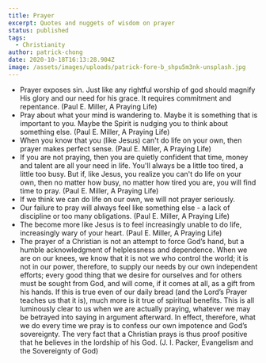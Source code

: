 ```yaml
---
title: Prayer
excerpt: Quotes and nuggets of wisdom on prayer
status: published
tags:
  - Christianity
author: patrick-chong
date: 2020-10-18T16:13:28.904Z
image: /assets/images/uploads/patrick-fore-b_shpu5m3nk-unsplash.jpg
---
```


- Prayer exposes sin. Just like any rightful worship of god should magnify His glory and our need for his grace. It requires commitment and repentance. (Paul E. Miller, A Praying Life)
- Pray about what your mind is wandering to. Maybe it is something that is important to you. Maybe the Spirit is nudging you to think about something else. (Paul E. Miller, A Praying Life)
- When you know that you (like Jesus) can't do life on your own, then prayer makes perfect sense. (Paul E. Miller, A Praying Life)
- If you are not praying, then you are quietly confident that time, money and talent are all your need in life. You'll always be a little too tired, a little too busy. But if, like Jesus, you realize you can't do life on your own, then no matter how busy, no matter how tired you are, you will find time to pray. (Paul E. Miller, A Praying Life)
- If we think we can do life on our own, we will not prayer seriously.
- Our failure to pray will always feel like something else - a lack of discipline or too many obligations. (Paul E. Miller, A Praying Life)
- The become more like Jesus is to feel increasingly unable to do life, increasingly wary of your heart. (Paul E. Miller, A Praying Life)
- The prayer of a Christian is not an attempt to force God’s hand, but a humble acknowledgment of helplessness and dependence. When we are on our knees, we know that it is not we who control the world; it is not in our power, therefore, to supply our needs by our own independent efforts; every good thing that we desire for ourselves and for others must be sought from God, and will come, if it comes at all, as a gift from his hands. If this is true even of our daily bread (and the Lord’s Prayer teaches us that it is), much more is it true of spiritual benefits. This is all luminously clear to us when we are actually praying, whatever we may be betrayed into saying in argument afterward. In effect, therefore, what we do every time we pray is to confess our own impotence and God’s sovereignty. The very fact that a Christian prays is thus proof positive that he believes in the lordship of his God. (J. I. Packer, Evangelism and the Sovereignty of God)
